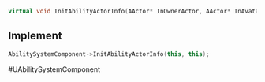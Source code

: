 ```cpp
virtual void InitAbilityActorInfo(AActor* InOwnerActor, AActor* InAvatarActor)
```


## Implement

```cpp
AbilitySystemComponent->InitAbilityActorInfo(this, this);
```


#UAbilitySystemComponent 